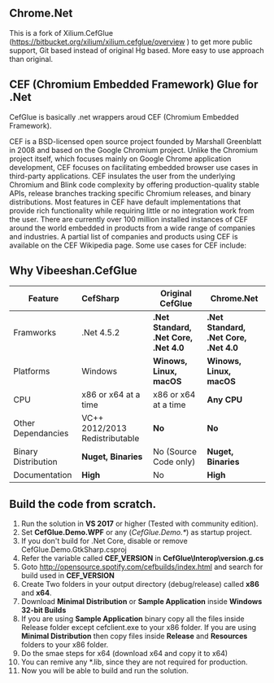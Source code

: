 ## Chrome.Net

This is a fork of Xilium.CefGlue (https://bitbucket.org/xilium/xilium.cefglue/overview ) to get more public support, Git based instead of original Hg based. More easy to use approach than original.

## CEF (Chromium Embedded Framework) Glue for .Net
CefGlue is basically .net wrappers aroud CEF (Chromium Embedded Framework).

CEF is a BSD-licensed open source project founded by Marshall Greenblatt in 2008 and based on the Google Chromium project. Unlike the Chromium project itself, which focuses mainly on Google Chrome application development, CEF focuses on facilitating embedded browser use cases in third-party applications. CEF insulates the user from the underlying Chromium and Blink code complexity by offering production-quality stable APIs, release branches tracking specific Chromium releases, and binary distributions. Most features in CEF have default implementations that provide rich functionality while requiring little or no integration work from the user. There are currently over 100 million installed instances of CEF around the world embedded in products from a wide range of companies and industries. A partial list of companies and products using CEF is available on the CEF Wikipedia page. Some use cases for CEF include:

## Why Vibeeshan.CefGlue

| Feature              | CefSharp          | Original CefGlue                       |Chrome.Net                             |
| -------------------- |:------------------| ---------------------------------------|---------------------------------------|
| Framworks            | .Net 4.5.2        | **.Net Standard, .Net Core, .Net 4.0** |**.Net Standard, .Net Core, .Net 4.0** |
| Platforms            | Windows           | **Winows, Linux, macOS**               |**Winows, Linux, macOS**               |
| CPU                  | x86 or x64 at a time          | x86 or x64 at a time       |**Any CPU**                            |
| Other Dependancies   | VC++ 2012/2013 Redistributable    | **No**                 |**No**                                 |
| Binary Distribution  | **Nuget, Binaries**| No (Source Code only)                 | **Nuget, Binaries**                   |
| Documentation        | **High**          | No                                     | **High**                              |

## Build the code from scratch.

1. Run the solution in **VS 2017** or higher (Tested with community edition).
1. Set **CefGlue.Demo.WPF** or any (_CefGlue.Demo.*_) as startup project.
1. If you don't build for .Net Core, disable or remove CefGlue.Demo.GtkSharp.csproj
1. Refer the variable called **CEF_VERSION** in **CefGlue\Interop\version.g.cs** 
1. Goto http://opensource.spotify.com/cefbuilds/index.html and search for build used in **CEF_VERSION**
1. Create Two folders in your output directory (debug/release) called **x86** and **x64**.
1. Download **Minimal Distribution** or **Sample Application** inside **Windows 32-bit Builds**
1. If you are using **Sample Application** binary copy all the files inside Release folder except cefclient.exe to your x86 folder. If you are using **Minimal Distribution** then copy files inside **Release** and **Resources** folders to your x86 folder. 
1. Do the smae steps for x64 (download x64 and copy it to x64)
1. You can remive any *.lib, since they are not required for production.
1. Now you will be able to build and run the solution.
